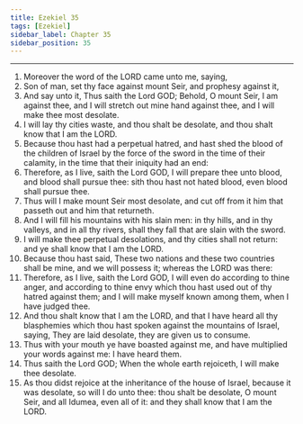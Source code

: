 ```yaml
---
title: Ezekiel 35
tags: [Ezekiel]
sidebar_label: Chapter 35
sidebar_position: 35
---
```


---
1. Moreover the word of the LORD came unto me, saying,
2. Son of man, set thy face against mount Seir, and prophesy against it,
3. And say unto it, Thus saith the Lord GOD; Behold, O mount Seir, I am against thee, and I will stretch out mine hand against thee, and I will make thee most desolate.
4. I will lay thy cities waste, and thou shalt be desolate, and thou shalt know that I am the LORD.
5. Because thou hast had a perpetual hatred, and hast shed the blood of the children of Israel by the force of the sword in the time of their calamity, in the time that their iniquity had an end:
6. Therefore, as I live, saith the Lord GOD, I will prepare thee unto blood, and blood shall pursue thee: sith thou hast not hated blood, even blood shall pursue thee.
7. Thus will I make mount Seir most desolate, and cut off from it him that passeth out and him that returneth.
8. And I will fill his mountains with his slain men: in thy hills, and in thy valleys, and in all thy rivers, shall they fall that are slain with the sword.
9. I will make thee perpetual desolations, and thy cities shall not return: and ye shall know that I am the LORD.
10. Because thou hast said, These two nations and these two countries shall be mine, and we will possess it; whereas the LORD was there:
11. Therefore, as I live, saith the Lord GOD, I will even do according to thine anger, and according to thine envy which thou hast used out of thy hatred against them; and I will make myself known among them, when I have judged thee.
12. And thou shalt know that I am the LORD, and that I have heard all thy blasphemies which thou hast spoken against the mountains of Israel, saying, They are laid desolate, they are given us to consume.
13. Thus with your mouth ye have boasted against me, and have multiplied your words against me: I have heard them.
14. Thus saith the Lord GOD; When the whole earth rejoiceth, I will make thee desolate.
15. As thou didst rejoice at the inheritance of the house of Israel, because it was desolate, so will I do unto thee: thou shalt be desolate, O mount Seir, and all Idumea, even all of it: and they shall know that I am the LORD.